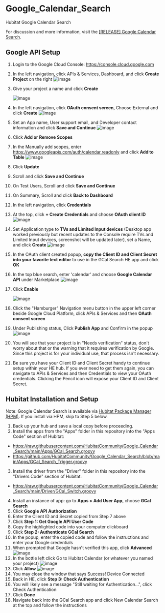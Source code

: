 # Google_Calendar_Search
Hubitat Google Calendar Search

For discussion and more information, visit the <a href="https://community.hubitat.com/t/release-google-calendar-search/71397" target="_blank">[RELEASE] Google Calendar Search</a>.

## Google API Setup
1. Login to the Google Cloud Console: https://console.cloud.google.com
2. In the left navigation, click APIs & Services, Dashboard, and click **Create Project** on the right
![image](https://user-images.githubusercontent.com/10900324/131907567-57341667-82a5-4bf2-88d7-4a5eb954f77e.png)
3. Give your project a name and click **Create**

    ![image](https://user-images.githubusercontent.com/10900324/115976609-a4b75b00-a53d-11eb-860e-a99b74d2175a.png)

4. In the left navigation, click **OAuth consent screen**, Choose External and click **Create**
![image](https://user-images.githubusercontent.com/10900324/115976626-d7f9ea00-a53d-11eb-8212-66129f4a3dbb.png)

6. Set an App name, User support email, and Developer contact information and click **Save and Continue**
![image](https://user-images.githubusercontent.com/10900324/115976691-6cfce300-a53e-11eb-881b-5e996868c97a.png)

7. Click **Add or Remove Scopes**
8. In the Manually add scopes, enter https://www.googleapis.com/auth/calendar.readonly and click **Add to Table**
![image](https://user-images.githubusercontent.com/10900324/115977112-d121a600-a542-11eb-862b-a206b5d5c3d8.png)

9. Click **Update**
10. Scroll and click **Save and Continue**
11. On Test Users, Scroll and click **Save and Continue**
12. On Summary, Scroll and click **Back to Dashboard**
13. In the left navigation, click **Credentials**

14. At the top, click **+ Create Credentials** and choose **OAuth client ID**
![image](https://user-images.githubusercontent.com/10900324/115976721-e1378680-a53e-11eb-8c4b-88cfd55022cb.png)

15. Set Application type to **TVs and Limited Input devices** (Desktop app worked previously but recent updates to the Console require TVs and Limited Input devices, screenshot will be updated later), set a Name, and click **Create**
![image](https://user-images.githubusercontent.com/10900324/115976744-0af0ad80-a53f-11eb-99d2-fbeac0d2cd3e.png)

16. In the OAuth client created popup, **copy the Client ID and Client Secret into your favorite text editor** to use in the GCal Search HE app and click **OK**
17. In the top blue search, enter 'calendar' and choose **Google Calendar API** under Marketplace
![image](https://user-images.githubusercontent.com/10900324/115977025-b569d000-a541-11eb-859a-410082044a67.png)

18. Click **Enable**

    ![image](https://user-images.githubusercontent.com/10900324/115976840-037dd400-a540-11eb-9cd9-83156851f8ed.png)
 
19. Click the "Hamburger" Navigation menu button in the upper left corner beside Google Cloud Platform, click APIs & Services and then **OAuth consent screen**
20. Under Publishing status, Click **Publish App** and Confirm in the popup
![image](https://user-images.githubusercontent.com/10900324/115977225-f6fb7a80-a543-11eb-88f6-d77d9605c30d.png)
21. You will see that your project is in "Needs verification" status, don't worry about that or the warning that it requires verification by Google.  Since this project is for your individual use, that process isn't necessary.
22. Be sure you have your Client ID and Client Secret handy to continue setup within your HE hub.  If you ever need to get them again, you can navigate to APIs & Services and then Credentials to view your OAuth credentials.  Clicking the Pencil icon will expose your Client ID and Client Secret.

## Hubitat Installation and Setup
Note: Google Calendar Search is available via <a href="https://community.hubitat.com/t/beta-hubitat-package-manager/38016" target="_blank">Hubitat Package Manager (HPM)</a>. If you install via HPM, skip to Step 5 below.
1. Back up your hub and save a local copy before proceeding.
2. Install the apps from the "Apps" folder in this repository into the "Apps Code" section of Hubitat:
  * https://raw.githubusercontent.com/HubitatCommunity/Google_Calendar_Search/main/Apps/GCal_Search.groovy
  * https://github.com/HubitatCommunity/Google_Calendar_Search/blob/main/Apps/GCal_Search_Trigger.groovy
3. Install the driver from the "Driver" folder in this repository into the "Drivers Code" section of Hubitat:
  * https://raw.githubusercontent.com/HubitatCommunity/Google_Calendar_Search/main/Driver/GCal_Switch.groovy    
4. Install an instance of app: go to **Apps > Add User App**, choose **GCal Search**
5. Click **Google API Authorization**
6. Enter the Client ID and Secret copied from Step 7 above
7. Click **Step 1: Get Google API User Code**
8. Copy the highlighted code into your computer clickboard
9. Click **Step 2: Authenticate GCal Search**
10. In the popup, enter the copied code and follow the instructions and enter your Google credentials
11. When prompted that Google hasn't verified this app, click **Advanced**
![image](https://user-images.githubusercontent.com/10900324/115977405-e51ad700-a545-11eb-8d6d-3200e16ec29b.png)
12. In the bottle left click Go to Hubitat Calendar (or whatever you named your project)
![image](https://user-images.githubusercontent.com/10900324/115977420-1c898380-a546-11eb-84fd-e90d0d481094.png)
13. Click **Allow**
![image](https://user-images.githubusercontent.com/10900324/115977454-62464c00-a546-11eb-8d65-4be578c5f907.png)
14. You may close the window that says Success! Device Connected
15. Back in HE, click **Step 3: Check Authentication**
16. You will likely see a message "Still waiting for Authentication...", click Check Authentication
17. Click **Done**
18. Navigate back into the GCal Search app and click New Calendar Search at the top and follow the instructions
